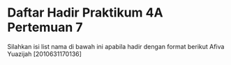 # Daftar Hadir Praktikum 4A Pertemuan 7
Silahkan isi list nama di bawah ini apabila hadir dengan format berikut
Afiva Yuazijah [2010631170136]
